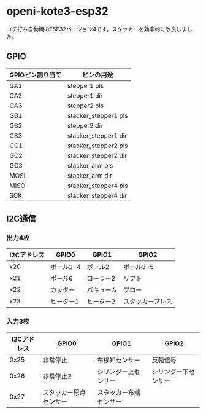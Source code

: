 # openi-kote3-esp32
コテ打ち自動機のESP32バージョン4です。スタッカーを効率的に改良しました。

## GPIO
|GPIOピン割り当て|ピンの用途|
|---|---|
|GA1|stepper1 pls|
|GA2|stepper1 dir|
|GA3|stepper2 pls|
|GB1|stacker_stepper1 pls|
|GB2|stepper2 dir|
|GB3|stacker_stepper1 dir|
|GC1|stacker_stepper2 pls|
|GC2|stacker_stepper2 dir|
|GC3|stacker_arm pls|
|MOSI|stacker_arm dir|
|MISO|stacker_stepper4 pls|
|SCK|stacker_stepper4 dir|

## I2C通信

### 出力4枚
|I2Cアドレス|GPIO0|GPIO1|GPIO2|
|---|---|---|---|
|x20|ポール1-4|ポール2|ポール3-5|
|x21|ポール6|ローラー2|リフト|
|x22|カッター|バキューム|ブロー|
|x23|ヒーター1|ヒーター2|スタッカープレス|

### 入力3枚
|I2Cアドレス|GPIO0|GPIO1|GPIO2|
|---|---|---|---|
|0x25|非常停止|布検知センサー|反転信号|
|0x26|非常停止2|シリンダー上センサー|シリンダー下センサー|
|0x27|スタッカー原点センサー|スタッカー布端センサー||
